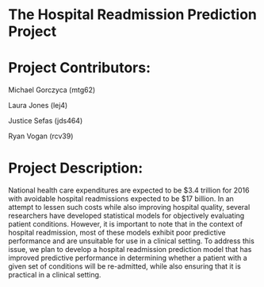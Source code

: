 # The Hospital Readmission Prediction Project

# Project Contributors:

Michael Gorczyca (mtg62) 

Laura Jones (lej4)

Justice Sefas (jds464)

Ryan Vogan (rcv39)
 
# Project Description:
 
National health care expenditures are expected to be $3.4 trillion for 2016 with avoidable hospital readmissions expected to be $17 billion. In an attempt to lessen such costs while also improving hospital quality, several researchers have developed statistical models for objectively evaluating patient conditions. However, it is important to note that in the context of hospital readmission, most of these models exhibit poor predictive performance and are unsuitable for use in a clinical setting. To address this issue, we plan to develop a hospital readmission prediction model that has improved predictive performance in determining whether a patient with a given set of conditions will be re-admitted, while also ensuring that it is practical in a clinical setting.
